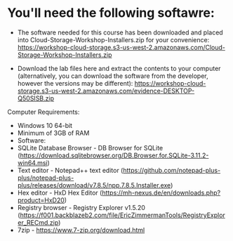 # You'll need the following softawre:


* The software needed for this course has been downloaded and placed into Cloud-Storage-Workshop-Installers.zip for your convenience: https://workshop-cloud-storage.s3-us-west-2.amazonaws.com/Cloud-Storage-Workshop-Installers.zip

* Download the lab files here and extract the contents to your computer (alternatively, you can download the software from the developer, however the versions may be different): https://workshop-cloud-storage.s3-us-west-2.amazonaws.com/evidence-DESKTOP-Q50SISB.zip



Computer Requirements:
*	Windows 10 64-bit
*	Minimum of 3GB of RAM
* Software:
 *	SQLite Database Browser - DB Browser for SQLite (https://download.sqlitebrowser.org/DB.Browser.for.SQLite-3.11.2-win64.msi)
 *	Text editor - Notepad++ text editor (https://github.com/notepad-plus-plus/notepad-plus-plus/releases/download/v7.8.5/npp.7.8.5.Installer.exe)
 *	Hex editor - HxD Hex Editor (https://mh-nexus.de/en/downloads.php?product=HxD20)
 *	Registry browser - Registry Explorer v1.5.20 (https://f001.backblazeb2.com/file/EricZimmermanTools/RegistryExplorer_RECmd.zip)
 *	7zip - https://www.7-zip.org/download.html
